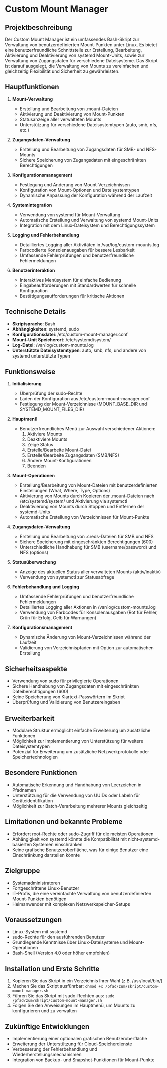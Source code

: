  
# Custom Mount Manager

## Projektbeschreibung

Der Custom Mount Manager ist ein umfassendes Bash-Skript zur Verwaltung von benutzerdefinierten Mount-Punkten unter Linux. Es bietet eine benutzerfreundliche Schnittstelle zur Erstellung, Bearbeitung, Aktivierung und Deaktivierung von systemd Mount-Units, sowie zur Verwaltung von Zugangsdaten für verschiedene Dateisysteme. Das Skript ist darauf ausgelegt, die Verwaltung von Mounts zu vereinfachen und gleichzeitig Flexibilität und Sicherheit zu gewährleisten.

## Hauptfunktionen

1. **Mount-Verwaltung**
   - Erstellung und Bearbeitung von .mount-Dateien
   - Aktivierung und Deaktivierung von Mount-Punkten
   - Statusanzeige aller verwalteten Mounts
   - Unterstützung für verschiedene Dateisystemtypen (auto, smb, nfs, etc.)

2. **Zugangsdaten-Verwaltung**
   - Erstellung und Bearbeitung von Zugangsdaten für SMB- und NFS-Mounts
   - Sichere Speicherung von Zugangsdaten mit eingeschränkten Berechtigungen

3. **Konfigurationsmanagement**
   - Festlegung und Änderung von Mount-Verzeichnissen
   - Konfiguration von Mount-Optionen und Dateisystemtypen
   - Dynamische Anpassung der Konfiguration während der Laufzeit

4. **Systemintegration**
   - Verwendung von systemd für Mount-Verwaltung
   - Automatische Erstellung und Verwaltung von systemd Mount-Units
   - Integration mit dem Linux-Dateisystem und Berechtigungssystem

5. **Logging und Fehlerbehandlung**
   - Detailliertes Logging aller Aktivitäten in /var/log/custom-mounts.log
   - Farbcodierte Konsolenausgaben für bessere Lesbarkeit
   - Umfassende Fehlerprüfungen und benutzerfreundliche Fehlermeldungen

6. **Benutzerinteraktion**
   - Interaktives Menüsystem für einfache Bedienung
   - Eingabeaufforderungen mit Standardwerten für schnelle Konfiguration
   - Bestätigungsaufforderungen für kritische Aktionen

## Technische Details

- **Skriptsprache**: Bash
- **Abhängigkeiten**: systemd, sudo
- **Konfigurationsdatei**: /etc/custom-mount-manager.conf
- **Mount-Unit Speicherort**: /etc/systemd/system/
- **Log-Datei**: /var/log/custom-mounts.log
- **Unterstützte Dateisystemtypen**: auto, smb, nfs, und andere von systemd unterstützte Typen

## Funktionsweise

1. **Initialisierung**
   - Überprüfung der sudo-Rechte
   - Laden der Konfiguration aus /etc/custom-mount-manager.conf
   - Festlegung der Mount-Verzeichnisse (MOUNT_BASE_DIR und SYSTEMD_MOUNT_FILES_DIR)

2. **Hauptmenü**
   - Benutzerfreundliches Menü zur Auswahl verschiedener Aktionen:
     1. Aktiviere Mounts
     2. Deaktiviere Mounts
     3. Zeige Status
     4. Erstelle/Bearbeite Mount-Datei
     5. Erstelle/Bearbeite Zugangsdaten (SMB/NFS)
     6. Ändere Mount-Konfigurationen
     7. Beenden

3. **Mount-Operationen**
   - Erstellung/Bearbeitung von Mount-Dateien mit benutzerdefinierten Einstellungen (What, Where, Type, Options)
   - Aktivierung von Mounts durch Kopieren der .mount-Dateien nach /etc/systemd/system/ und Aktivierung via systemctl
   - Deaktivierung von Mounts durch Stoppen und Entfernen der systemd-Units
   - Automatische Erstellung von Verzeichnissen für Mount-Punkte

4. **Zugangsdaten-Verwaltung**
   - Erstellung und Bearbeitung von .creds-Dateien für SMB und NFS
   - Sichere Speicherung mit eingeschränkten Berechtigungen (600)
   - Unterschiedliche Handhabung für SMB (username/password) und NFS (options)

5. **Statusüberwachung**
   - Anzeige des aktuellen Status aller verwalteten Mounts (aktiv/inaktiv)
   - Verwendung von systemctl zur Statusabfrage

6. **Fehlerbehandlung und Logging**
   - Umfassende Fehlerprüfungen und benutzerfreundliche Fehlermeldungen
   - Detailliertes Logging aller Aktionen in /var/log/custom-mounts.log
   - Verwendung von Farbcodes für Konsolenausgaben (Rot für Fehler, Grün für Erfolg, Gelb für Warnungen)

7. **Konfigurationsmanagement**
   - Dynamische Änderung von Mount-Verzeichnissen während der Laufzeit
   - Validierung von Verzeichnispfaden mit Option zur automatischen Erstellung

## Sicherheitsaspekte

- Verwendung von sudo für privilegierte Operationen
- Sichere Handhabung von Zugangsdaten mit eingeschränkten Dateiberechtigungen (600)
- Keine Speicherung von Klartext-Passwörtern im Skript
- Überprüfung und Validierung von Benutzereingaben

## Erweiterbarkeit

- Modulare Struktur ermöglicht einfache Erweiterung um zusätzliche Funktionen
- Möglichkeit zur Implementierung von Unterstützung für weitere Dateisystemtypen
- Potenzial für Erweiterung um zusätzliche Netzwerkprotokolle oder Speichertechnologien

## Besondere Funktionen

- Automatische Erkennung und Handhabung von Leerzeichen in Pfadnamen
- Unterstützung für die Verwendung von UUIDs oder Labeln für Geräteidentifikation
- Möglichkeit zur Batch-Verarbeitung mehrerer Mounts gleichzeitig

## Limitationen und bekannte Probleme

- Erfordert root-Rechte oder sudo-Zugriff für die meisten Operationen
- Abhängigkeit von systemd könnte die Kompatibilität mit nicht-systemd-basierten Systemen einschränken
- Keine grafische Benutzeroberfläche, was für einige Benutzer eine Einschränkung darstellen könnte

## Zielgruppe

- Systemadministratoren
- Fortgeschrittene Linux-Benutzer
- IT-Profis, die eine vereinfachte Verwaltung von benutzerdefinierten Mount-Punkten benötigen
- Heimanwender mit komplexen Netzwerkspeicher-Setups

## Voraussetzungen

- Linux-System mit systemd
- sudo-Rechte für den ausführenden Benutzer
- Grundlegende Kenntnisse über Linux-Dateisysteme und Mount-Operationen
- Bash-Shell (Version 4.0 oder höher empfohlen)

## Installation und Erste Schritte

1. Kopieren Sie das Skript in ein Verzeichnis Ihrer Wahl (z.B. /usr/local/bin/)
2. Machen Sie das Skript ausführbar: `chmod +x /pfad/zum/skript/custom-mount-manager.sh`
3. Führen Sie das Skript mit sudo-Rechten aus: `sudo /pfad/zum/skript/custom-mount-manager.sh`
4. Folgen Sie den Anweisungen im Hauptmenü, um Mounts zu konfigurieren und zu verwalten

## Zukünftige Entwicklungen

- Implementierung einer optionalen grafischen Benutzeroberfläche
- Erweiterung der Unterstützung für Cloud-Speicherdienste
- Verbesserung der Fehlerbehandlung und Wiederherstellungsmechanismen
- Integration von Backup- und Snapshot-Funktionen für Mount-Punkte
